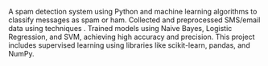 A spam detection system using Python and machine learning algorithms to classify messages as spam or ham. Collected and preprocessed SMS/email data using techniques . Trained models using Naive Bayes, Logistic Regression, and SVM, achieving high accuracy and precision. This project includes supervised learning using libraries like scikit-learn, pandas, and NumPy.
